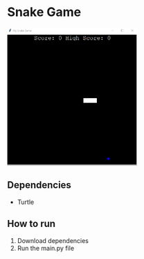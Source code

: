 # Snake Game
<img src="snakegame.png" width="300">

## Dependencies
* Turtle

## How to run
1. Download dependencies
2. Run the main.py file
